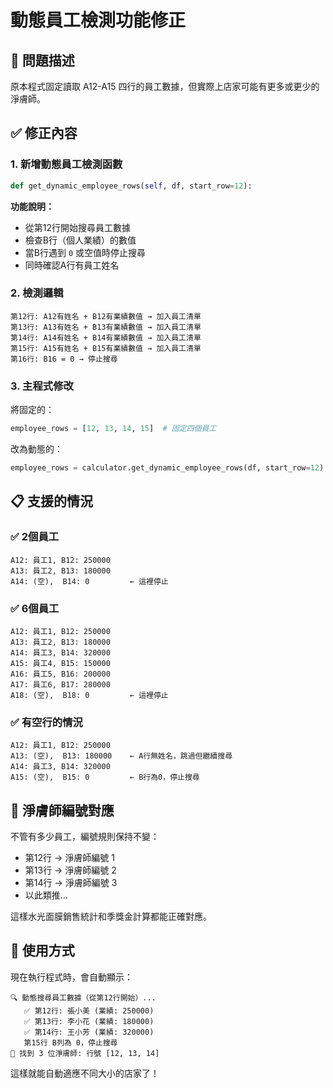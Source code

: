 # 動態員工檢測功能修正

## 🔧 問題描述
原本程式固定讀取 A12-A15 四行的員工數據，但實際上店家可能有更多或更少的淨膚師。

## ✅ 修正內容

### 1. 新增動態員工檢測函數
```python
def get_dynamic_employee_rows(self, df, start_row=12):
```

**功能說明：**
- 從第12行開始搜尋員工數據
- 檢查B行（個人業績）的數值
- 當B行遇到 `0` 或空值時停止搜尋
- 同時確認A行有員工姓名

### 2. 檢測邏輯
```
第12行: A12有姓名 + B12有業績數值 → 加入員工清單
第13行: A13有姓名 + B13有業績數值 → 加入員工清單
第14行: A14有姓名 + B14有業績數值 → 加入員工清單
第15行: A15有姓名 + B15有業績數值 → 加入員工清單
第16行: B16 = 0 → 停止搜尋
```

### 3. 主程式修改
將固定的：
```python
employee_rows = [12, 13, 14, 15]  # 固定四個員工
```

改為動態的：
```python
employee_rows = calculator.get_dynamic_employee_rows(df, start_row=12)
```

## 📋 支援的情況

### ✅ 2個員工
```
A12: 員工1, B12: 250000
A13: 員工2, B13: 180000
A14: (空),  B14: 0         ← 這裡停止
```

### ✅ 6個員工
```
A12: 員工1, B12: 250000
A13: 員工2, B13: 180000
A14: 員工3, B14: 320000
A15: 員工4, B15: 150000
A16: 員工5, B16: 200000
A17: 員工6, B17: 280000
A18: (空),  B18: 0         ← 這裡停止
```

### ✅ 有空行的情況
```
A12: 員工1, B12: 250000
A13: (空),  B13: 180000    ← A行無姓名，跳過但繼續搜尋
A14: 員工3, B14: 320000
A15: (空),  B15: 0         ← B行為0，停止搜尋
```

## 🎯 淨膚師編號對應
不管有多少員工，編號規則保持不變：
- 第12行 → 淨膚師編號 1
- 第13行 → 淨膚師編號 2
- 第14行 → 淨膚師編號 3
- 以此類推...

這樣水光面膜銷售統計和季獎金計算都能正確對應。

## 🚀 使用方式
現在執行程式時，會自動顯示：
```
🔍 動態搜尋員工數據（從第12行開始）...
   ✅ 第12行: 張小美 (業績: 250000)
   ✅ 第13行: 李小花 (業績: 180000)
   ✅ 第14行: 王小芳 (業績: 320000)
   第15行 B列為 0，停止搜尋
🎯 找到 3 位淨膚師: 行號 [12, 13, 14]
```

這樣就能自動適應不同大小的店家了！

